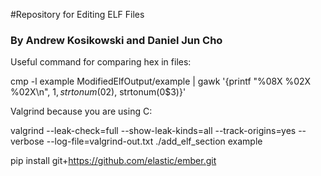 #Repository for Editing ELF Files

### By Andrew Kosikowski and Daniel Jun Cho


Useful command for comparing hex in files:

cmp -l example ModifiedElfOutput/example | gawk '{printf "%08X %02X %02X\n", $1, strtonum(0$2), strtonum(0$3)}'


Valgrind because you are using C:

valgrind --leak-check=full --show-leak-kinds=all --track-origins=yes --verbose --log-file=valgrind-out.txt ./add_elf_section example


pip install git+https://github.com/elastic/ember.git

